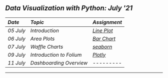 ## _Data Visualization with Python: July '21_ 

| _Date_ | _Topic_ | _Assignment_ |
| :----- | :------- | :-------- |
| _05 July_ |  _Introduction_ | [_Line Plot_](files/Assignment_1.ipynb) |
| _06 July_ |  _Area Plots_ | [_Bar Chart_](files/Assignment_2.ipynb) |
| _07 July_ |  _Waffle Charts_ | [_seaborn_](files/Assignment_3.ipynb) |
| _09 July_ |  _Introduction to Folium_ | [_Plotly_](files/Assignment_4.ipynb) |
| _11 July_ |  _Dashboarding Overview_ | --------- |
---
